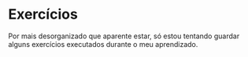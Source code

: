 # Exercícios
Por mais desorganizado que aparente estar, só estou tentando guardar alguns exercícios executados durante o meu aprendizado.
